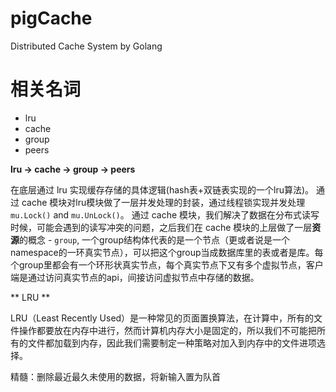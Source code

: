 # pigCache
Distributed Cache System by Golang

# 相关名词
- lru
- cache
- group
- peers

**lru -> cache -> group -> peers**

在底层通过 lru 实现缓存存储的具体逻辑(hash表+双链表实现的一个lru算法)。
通过 cache 模块对lru模块做了一层并发处理的封装，通过线程锁实现并发处理 `mu.Lock()` and `mu.UnLock()`。
通过 cache 模块，我们解决了数据在分布式读写时候，可能会遇到的读写冲突的问题，之后我们在 cache 模块的上层做了一层**资源**的概念 - `group`, 一个group结构体代表的是一个节点（更或者说是一个namespace的一环真实节点），可以把这个group当成数据库里的表或者是库。每个group里都会有一个环形状真实节点，每个真实节点下又有多个虚拟节点，客户端是通过访问真实节点的api，间接访问虚拟节点中存储的数据。

** LRU **

LRU（Least Recently Used）是一种常见的页面置换算法，在计算中，所有的文件操作都要放在内存中进行，然而计算机内存大小是固定的，所以我们不可能把所有的文件都加载到内存，因此我们需要制定一种策略对加入到内存中的文件进项选择。

精髓：删除最近最久未使用的数据，将新输入置为队首
